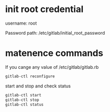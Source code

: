 # init root credential

username: root

Password path: /etc/gitlab/initial_root_password

# matenence commands

If you cange any value of /etc/gitlab/gitlab.rb

```bash
gitlab-ctl reconfigure
```

start and stop and check status

```bash
gitlab-ctl start
gitlab-ctl stop
gitlab-ctl status
```
